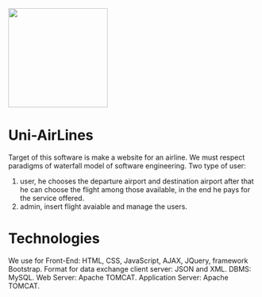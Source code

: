 <img height="200" src="http://marsant.altervista.org/img/portfolio/UNISAIR.jpg" >    
   
# Uni-AirLines
Target of this software is make a website for an airline. 
We must respect paradigms of waterfall model of software engineering.
Two type of user:
1. user, he chooses the departure airport and destination airport after that he can choose the flight among those available, 
in the end he pays for the service offered.
2. admin, insert flight avaiable and manage the users.
# Technologies
We use for Front-End: HTML, CSS, JavaScript, AJAX, JQuery, framework Bootstrap.
Format for data exchange client server: JSON and XML. 
DBMS: MySQL. 
Web Server: Apache TOMCAT. 
Application Server: Apache TOMCAT. 

